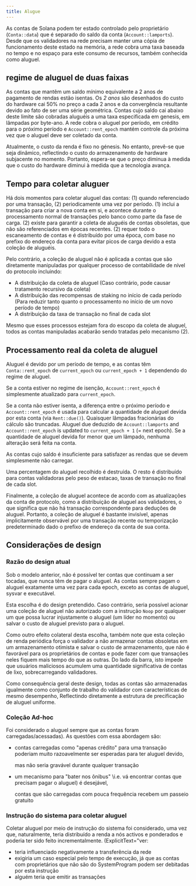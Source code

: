 ```yaml
---
title: Alugue
---
```


As contas de Solana podem ter estado controlado pelo proprietário \(`Conta::data`\) que é separado do saldo da conta \(`Account::lamports`\). Desde que os validadores na rede precisam manter uma cópia de funcionamento deste estado na memória, a rede cobra uma taxa baseada no tempo e no espaço para este consumo de recursos, também conhecida como aluguel.

## regime de aluguel de duas faixas

As contas que mantêm um saldo mínimo equivalente a 2 anos de pagamento de rendas estão isentas. Os _2 anos_ são desenhados do custo do hardware cai 50% no preço a cada 2 anos e da convergência resultante devido ao fato de ser uma série geométrica. Contas cujo saldo cai abaixo deste limite são cobradas aluguéis a uma taxa especificada em genesis, em lâmpadas por byte-ano. A rede cobra o aluguel por período, em crédito para o próximo período e `Account::rent_epoch` mantém controle da próxima vez que o aluguel deve ser coletado da conta.

Atualmente, o custo da renda é fixo no génesis. No entanto, prevê-se que seja dinâmico, reflectindo o custo do armazenamento de hardware subjacente no momento. Portanto, espera-se que o preço diminua à medida que o custo do hardware diminui à medida que a tecnologia avança.

## Tempo para coletar aluguer

Há dois momentos para coletar aluguel das contas: \(1\) quando referenciado por uma transação, \(2\) periodicamente uma vez por período. \(1\) inclui a transação para criar a nova conta em si, e acontece durante o processamento normal de transações pelo banco como parte da fase de carga. \(2\) existe para garantir a coleta de aluguéis de contas obsoletas, que não são referenciados em épocas recentes. \(2\) requer todo o escaneamento de contas e é distribuído por uma época, com base no prefixo do endereço da conta para evitar picos de carga devido a esta coleção de aluguéis.

Pelo contrário, a coleção de aluguel não é aplicada a contas que são diretamente manipuladas por qualquer processo de contabilidade de nível do protocolo incluindo:

- A distribuição da coleta de aluguel (Caso contrário, pode causar tratamento recursivo da coleta)
- A distribuição das recompensas de staking no início de cada período (Para reduzir tanto quanto o processamento no início de um novo período de tempo)
- A distribuição da taxa de transação no final de cada slot

Mesmo que esses processos estejam fora do escopo da coleta de aluguel, todos as contas manipuladas acabarão sendo tratadas pelo mecanismo \(2\).

## Processamento real da coleta de aluguel

Aluguel é devido por um período de tempo, e as contas têm `Conta::rent_epoch` de `current_epoch` ou `current_epoch + 1` dependendo do regime de aluguel.

Se a conta estiver no regime de isenção, `Account::rent_epoch` é simplesmente atualizado para `current_epoch`.

Se a conta não estiver isenta, a diferença entre o próximo período e `Account::rent_epoch` é usada para calcular a quantidade de aluguel devida por esta conta \(via `Rent::due()`\). Quaisquer lâmpadas fracionárias do cálculo são truncadas. Aluguel due deduzido de `Account::lamports` and `Account::rent_epoch` is updated to `current_epoch + 1` (= next epoch). Se a quantidade de aluguel devida for menor que um lâmpado, nenhuma alteração será feita na conta.

As contas cujo saldo é insuficiente para satisfazer as rendas que se devem simplesmente não carregar.

Uma percentagem do aluguel recolhido é destruída. O resto é distribuído para contas validadoras pelo peso de estacao, taxas de transação no final de cada slot.

Finalmente, a coleção de aluguel acontece de acordo com as atualizações da conta de protocolo, como a distribuição de aluguel aos validadores, o que significa que não há transação correspondente para deduções de aluguel. Portanto, a coleção de aluguel é bastante invisível, apenas implicitamente observável por uma transação recente ou temporização predeterminado dado o prefixo de endereço da conta de sua conta.

## Considerações de design

### Razão do design atual

Sob o modelo anterior, não é possível ter contas que continuam a ser tocadas, que nunca têm de pagar o aluguel. As contas sempre pagam o aluguel exatamente uma vez para cada epoch, exceto as contas de aluguel, sysvar e executável.

Esta escolha é do design pretendido. Caso contrário, seria possível acionar uma coleção de aluguel não autorizado com a instrução `Noop` por qualquer um que possa lucrar injustamente o aluguel (um líder no momento) ou salvar o custo de aluguel previsto para o aluguel.

Como outro efeito colateral desta escolha, também note que esta coleção de renda periódica força o validador a não armazenar contas obsoletas em um armazenamento otimista e salvar o custo de armazenamento, que não é favorável para os proprietários de contas e pode fazer com que transações neles fiquem mais tempo do que as outras. Do lado da barra, isto impede que usuários maliciosos acumulem uma quantidade significativa de contas de lixo, sobrecarregando validadores.

Como consequência geral deste design, todas as contas são armazenadas igualmente como conjunto de trabalho do validador com características de mesmo desempenho, Reflectindo diretamente a estrutura de precificação de aluguel uniforme.

### Coleção Ad-hoc

Foi considerado o aluguel sempre que as contas foram carregadas/acessadas\). As questões com essa abordagem são:

- contas carregadas como "apenas crédito" para uma transação poderiam muito razoavelmente ser esperadas para ter aluguel devido,

  mas não seria gravável durante qualquer transação

- um mecanismo para "bater nos ônibus" \i.e. vá encontrar contas que precisam pagar o aluguel\) é desejável,

  contas que são carregadas com pouca frequência recebem um passeio gratuito

### Instrução do sistema para coletar aluguel

Coletar aluguel por meio de instrução do sistema foi considerado, uma vez que, naturalmente, teria distribuído a renda a nós activos e ponderados e poderia ter sido feito incrementalmente. (ExplicitText="ver:

- teria influenciado negativamente a transferência da rede
- exigiria um caso especial pelo tempo de execução, já que as contas com proprietários que não são do SystemProgram podem ser debitadas por esta instrução
- alguém teria que emitir as transações
